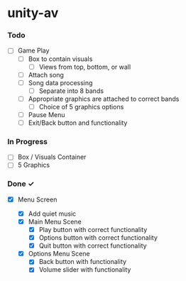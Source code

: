 # unity-av

### Todo

- [ ] Game Play
  - [ ] Box to contain visuals
    - [ ] Views from top, bottom, or wall
  - [ ] Attach song
  - [ ] Song data processing
    - [ ] Separate into 8 bands
  - [ ] Appropriate graphics are attached to correct bands
    - [ ] Choice of 5 graphics options
  - [ ] Pause Menu
  - [ ] Exit/Back button and functionality

### In Progress

- [ ] Box / Visuals Container
- [ ] 5 Graphics

### Done ✓

- [x] Menu Screen

  - [x] Add quiet music
  - [x] Main Menu Scene
    - [x] Play button with correct functionality
    - [x] Options button with correct functionality
    - [x] Quit button with correct functionality
  - [x] Options Menu Scene
    - [x] Back button with functionality
    - [x] Volume slider with functionality
